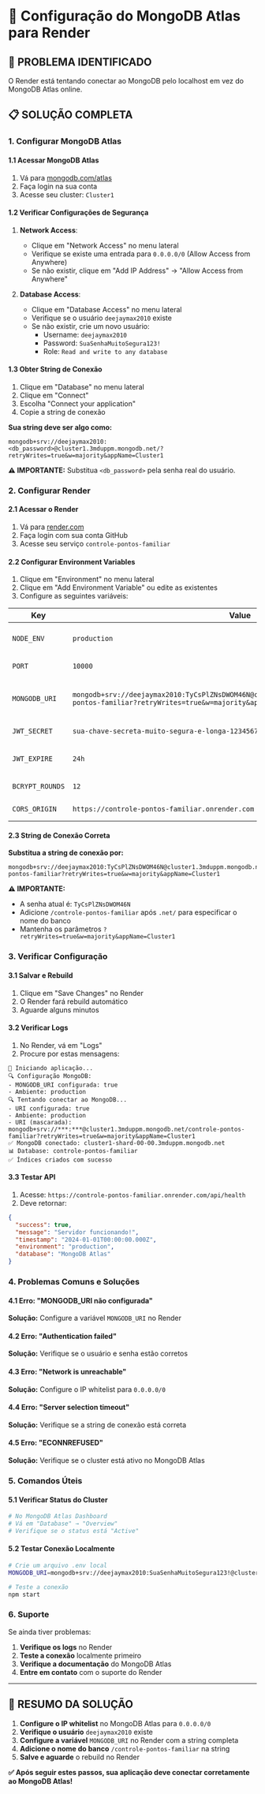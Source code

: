 # 🔧 Configuração do MongoDB Atlas para Render

## 🚨 **PROBLEMA IDENTIFICADO**
O Render está tentando conectar ao MongoDB pelo localhost em vez do MongoDB Atlas online.

## 📋 **SOLUÇÃO COMPLETA**

### 1. **Configurar MongoDB Atlas**

#### 1.1 Acessar MongoDB Atlas
1. Vá para [mongodb.com/atlas](https://mongodb.com/atlas)
2. Faça login na sua conta
3. Acesse seu cluster: `Cluster1`

#### 1.2 Verificar Configurações de Segurança
1. **Network Access**:
   - Clique em "Network Access" no menu lateral
   - Verifique se existe uma entrada para `0.0.0.0/0` (Allow Access from Anywhere)
   - Se não existir, clique em "Add IP Address" → "Allow Access from Anywhere"

2. **Database Access**:
   - Clique em "Database Access" no menu lateral
   - Verifique se o usuário `deejaymax2010` existe
   - Se não existir, crie um novo usuário:
     - Username: `deejaymax2010`
     - Password: `SuaSenhaMuitoSegura123!`
     - Role: `Read and write to any database`

#### 1.3 Obter String de Conexão
1. Clique em "Database" no menu lateral
2. Clique em "Connect"
3. Escolha "Connect your application"
4. Copie a string de conexão

**Sua string deve ser algo como:**
```
mongodb+srv://deejaymax2010:<db_password>@cluster1.3mduppm.mongodb.net/?retryWrites=true&w=majority&appName=Cluster1
```

**⚠️ IMPORTANTE:** Substitua `<db_password>` pela senha real do usuário.

### 2. **Configurar Render**

#### 2.1 Acessar o Render
1. Vá para [render.com](https://render.com)
2. Faça login com sua conta GitHub
3. Acesse seu serviço `controle-pontos-familiar`

#### 2.2 Configurar Environment Variables
1. Clique em "Environment" no menu lateral
2. Clique em "Add Environment Variable" ou edite as existentes
3. Configure as seguintes variáveis:

| **Key** | **Value** | **Descrição** |
|---------|-----------|---------------|
| `NODE_ENV` | `production` | Ambiente de produção |
| `PORT` | `10000` | Porta do Render |
| `MONGODB_URI` | `mongodb+srv://deejaymax2010:TyCsPlZNsDWOM46N@cluster1.3mduppm.mongodb.net/controle-pontos-familiar?retryWrites=true&w=majority&appName=Cluster1` | **SUA STRING DE CONEXÃO COMPLETA** |
| `JWT_SECRET` | `sua-chave-secreta-muito-segura-e-longa-123456789` | Chave para JWT |
| `JWT_EXPIRE` | `24h` | Tempo de expiração do token |
| `BCRYPT_ROUNDS` | `12` | Rounds de criptografia |
| `CORS_ORIGIN` | `https://controle-pontos-familiar.onrender.com` | URL do seu app |

#### 2.3 String de Conexão Correta
**Substitua a string de conexão por:**
```
mongodb+srv://deejaymax2010:TyCsPlZNsDWOM46N@cluster1.3mduppm.mongodb.net/controle-pontos-familiar?retryWrites=true&w=majority&appName=Cluster1
```

**⚠️ IMPORTANTE:**
- A senha atual é: `TyCsPlZNsDWOM46N`
- Adicione `/controle-pontos-familiar` após `.net/` para especificar o nome do banco
- Mantenha os parâmetros `?retryWrites=true&w=majority&appName=Cluster1`

### 3. **Verificar Configuração**

#### 3.1 Salvar e Rebuild
1. Clique em "Save Changes" no Render
2. O Render fará rebuild automático
3. Aguarde alguns minutos

#### 3.2 Verificar Logs
1. No Render, vá em "Logs"
2. Procure por estas mensagens:
```
🚀 Iniciando aplicação...
🔍 Configuração MongoDB:
- MONGODB_URI configurada: true
- Ambiente: production
🔍 Tentando conectar ao MongoDB...
- URI configurada: true
- Ambiente: production
- URI (mascarada): mongodb+srv://***:***@cluster1.3mduppm.mongodb.net/controle-pontos-familiar?retryWrites=true&w=majority&appName=Cluster1
✅ MongoDB conectado: cluster1-shard-00-00.3mduppm.mongodb.net
📊 Database: controle-pontos-familiar
✅ Índices criados com sucesso
```

#### 3.3 Testar API
1. Acesse: `https://controle-pontos-familiar.onrender.com/api/health`
2. Deve retornar:
```json
{
  "success": true,
  "message": "Servidor funcionando!",
  "timestamp": "2024-01-01T00:00:00.000Z",
  "environment": "production",
  "database": "MongoDB Atlas"
}
```

### 4. **Problemas Comuns e Soluções**

#### 4.1 Erro: "MONGODB_URI não configurada"
**Solução:** Configure a variável `MONGODB_URI` no Render

#### 4.2 Erro: "Authentication failed"
**Solução:** Verifique se o usuário e senha estão corretos

#### 4.3 Erro: "Network is unreachable"
**Solução:** Configure o IP whitelist para `0.0.0.0/0`

#### 4.4 Erro: "Server selection timeout"
**Solução:** Verifique se a string de conexão está correta

#### 4.5 Erro: "ECONNREFUSED"
**Solução:** Verifique se o cluster está ativo no MongoDB Atlas

### 5. **Comandos Úteis**

#### 5.1 Verificar Status do Cluster
```bash
# No MongoDB Atlas Dashboard
# Vá em "Database" → "Overview"
# Verifique se o status está "Active"
```

#### 5.2 Testar Conexão Localmente
```bash
# Crie um arquivo .env local
MONGODB_URI=mongodb+srv://deejaymax2010:SuaSenhaMuitoSegura123!@cluster1.3mduppm.mongodb.net/controle-pontos-familiar?retryWrites=true&w=majority&appName=Cluster1

# Teste a conexão
npm start
```

### 6. **Suporte**

Se ainda tiver problemas:

1. **Verifique os logs** no Render
2. **Teste a conexão** localmente primeiro
3. **Verifique a documentação** do MongoDB Atlas
4. **Entre em contato** com o suporte do Render

---

## 🎯 **RESUMO DA SOLUÇÃO**

1. **Configure o IP whitelist** no MongoDB Atlas para `0.0.0.0/0`
2. **Verifique o usuário** `deejaymax2010` existe
3. **Configure a variável** `MONGODB_URI` no Render com a string completa
4. **Adicione o nome do banco** `/controle-pontos-familiar` na string
5. **Salve e aguarde** o rebuild no Render

**✅ Após seguir estes passos, sua aplicação deve conectar corretamente ao MongoDB Atlas!** 